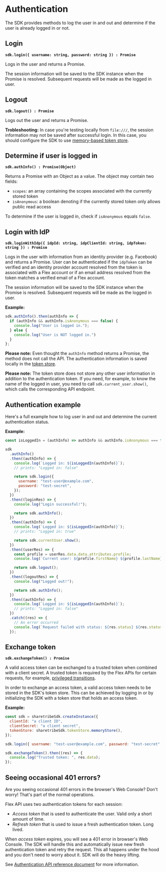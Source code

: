 # Authentication

The SDK provides methods to log the user in and out and determine if
the user is already logged in or not.

## Login

**`sdk.login({ username: string, password: string }) : Promise`**

Logs in the user and returns a Promise.

The session information will be saved to the SDK instance when the
Promise is resolved. Subsequent requests will be made as the logged in
user.

## Logout

**`sdk.logout() : Promise`**

Logs out the user and returns a Promise.

**Trobleshooting:** In case you're testing locally from `file:///`,
the session information may not be saved after successful login. In
this case, you should configure the SDK to use [memory-based token
store](./token-store.md#memory-store).

## Determine if user is logged in

**`sdk.authInfo() : Promise(Object)`**

Returns a Promise with an Object as a value. The object may contain two fields:

- `scopes`: an array containing the scopes associated with the currently stored token
- `isAnonymous`: a boolean denoting if the currently stored token only allows public read access

To determine if the user is logged in, check if `isAnonymous` equals
`false`.

## Login with IdP

**`sdk.loginWithIdp({ idpId: string, idpClientId: string, idpToken: string }) : Promise`**

Logs in the user with information from an identity provider (e.g. Facebook) and returns a Promise.
User can be authenticated if the `idpToken` can be verified and an identity provider account resolved from the token is associated with a Flex account or if an email address resolved from the token matches a verified email of a Flex account.

The session information will be saved to the SDK instance when the
Promise is resolved. Subsequent requests will be made as the logged in
user.

**Example:**

```js
sdk.authInfo().then(authInfo => {
  if (authInfo && authInfo.isAnonymous === false) {
    console.log("User is logged in.");
  } else {
    console.log("User is NOT logged in.")
  }
};
```

**Please note:** Even thought the `authInfo` method returns a Promise,
the method does not call the API. The authentication information is
saved locally in the [token store](./token-store.md).

**Please note:** The token store does not store any other user
information in addition to the authentication token. If you need, for
example, to know the name of the logged in user, you need to call
`sdk.current_user.show()`, which calls the corresponding API endpoint.

## Authentication example

Here's a full example how to log user in and out and determine the
current authentication status.

**Example:**

```js
const isLoggedIn = (authInfo) => authInfo && authInfo.isAnonymous === false;

sdk
  .authInfo()
  .then((authInfo) => {
    console.log(`Logged in: ${isLoggedIn(authInfo)}`);
    // prints: "Logged in: false"

    return sdk.login({
      username: "test-user@example.com",
      password: "test-secret",
    });
  })
  .then((loginRes) => {
    console.log("Login successful!");

    return sdk.authInfo();
  })
  .then((authInfo) => {
    console.log(`Logged in: ${isLoggedIn(authInfo)}`);
    // prints: "Logged in: true"

    return sdk.currentUser.show();
  })
  .then((userRes) => {
    const profile = userRes.data.data.attributes.profile;
    console.log(`Current user: ${profile.firstName} ${profile.lastName}`);

    return sdk.logout();
  })
  .then((logoutRes) => {
    console.log("Logged out!");

    return sdk.authInfo();
  })
  .then((authInfo) => {
    console.log(`Logged in: ${isLoggedIn(authInfo)}`);
    // prints: "Logged in: false"
  })
  .catch((res) => {
    // An error occurred
    console.log(`Request failed with status: ${res.status} ${res.statusText}`);
  });
```

## Exchange token

**`sdk.exchangeToken() : Promise`**

A valid access token can be exchanged to a trusted token when combined with a client
secret. A trusted token is required by the Flex APIs for certain requests, for
example, [privileged
transitions](https://www.sharetribe.com/docs/background/privileged-transitions/).

In order to exchange an access token, a valid access token needs to be stored in
the SDK's token store. This can be achieved by logging in or by initializing the
SDK with a token store that holds an access token.

**Example:**

```js
const sdk = sharetribeSdk.createInstance({
  clientId: "a client ID",
  clientSecret: "a client secret",
  tokenStore: sharetribeSdk.tokenStore.memoryStore(),
});

sdk.login({ username: "test-user@example.com", password: "test-secret" });

sdk.exchangeToken().then((res) => {
  console.log("Trusted token: ", res.data);
});
```

## Seeing occasional 401 errors?

Are you seeing occasional 401 errors in the browser's Web Console?
Don't worry! That's part of the normal operations.

Flex API uses two authentication tokens for each session:

- _Access token_ that is used to authenticate the user. Valid only a
  short amount of time.
- _Refresh token_ that is used to issue a fresh authentication
  token. Long lived.

When _access token_ expires, you will see a 401 error in browser's Web
Console. The SDK will handle this and automatically issue new fresh
authentication token and retry the request. This all happens under the
hood and you don't need to worry about it. SDK will do the heavy
lifting.

See [Authentication API reference
document](https://www.sharetribe.com/api-reference/authentication.html)
for more information.
